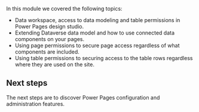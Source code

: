 In this module we covered the following topics:

* Data workspace, access to data modeling and table permissions in Power Pages design studio.
* Extending Dataverse data model and how to use connected data components on your pages.
* Using page permissions to secure page access regardless of what components are included.
* Using table permissions to securing access to the table rows regardless where they are used on the site.

## Next steps

The next steps are to discover Power Pages configuration and administration features.
